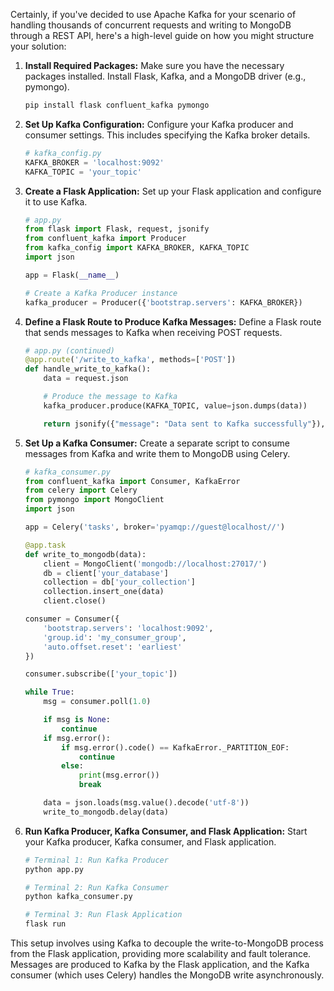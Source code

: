 Certainly, if you've decided to use Apache Kafka for your scenario of handling thousands of concurrent requests and writing to MongoDB through a REST API, here's a high-level guide on how you might structure your solution:

1. **Install Required Packages:**
   Make sure you have the necessary packages installed. Install Flask, Kafka, and a MongoDB driver (e.g., pymongo).

   ```bash
   pip install flask confluent_kafka pymongo
   ```

2. **Set Up Kafka Configuration:**
   Configure your Kafka producer and consumer settings. This includes specifying the Kafka broker details.

   ```python
   # kafka_config.py
   KAFKA_BROKER = 'localhost:9092'
   KAFKA_TOPIC = 'your_topic'
   ```

3. **Create a Flask Application:**
   Set up your Flask application and configure it to use Kafka.

   ```python
   # app.py
   from flask import Flask, request, jsonify
   from confluent_kafka import Producer
   from kafka_config import KAFKA_BROKER, KAFKA_TOPIC
   import json

   app = Flask(__name__)

   # Create a Kafka Producer instance
   kafka_producer = Producer({'bootstrap.servers': KAFKA_BROKER})
   ```

4. **Define a Flask Route to Produce Kafka Messages:**
   Define a Flask route that sends messages to Kafka when receiving POST requests.

   ```python
   # app.py (continued)
   @app.route('/write_to_kafka', methods=['POST'])
   def handle_write_to_kafka():
       data = request.json

       # Produce the message to Kafka
       kafka_producer.produce(KAFKA_TOPIC, value=json.dumps(data))

       return jsonify({"message": "Data sent to Kafka successfully"}), 202
   ```

5. **Set Up a Kafka Consumer:**
   Create a separate script to consume messages from Kafka and write them to MongoDB using Celery.

   ```python
   # kafka_consumer.py
   from confluent_kafka import Consumer, KafkaError
   from celery import Celery
   from pymongo import MongoClient
   import json

   app = Celery('tasks', broker='pyamqp://guest@localhost//')

   @app.task
   def write_to_mongodb(data):
       client = MongoClient('mongodb://localhost:27017/')
       db = client['your_database']
       collection = db['your_collection']
       collection.insert_one(data)
       client.close()

   consumer = Consumer({
       'bootstrap.servers': 'localhost:9092',
       'group.id': 'my_consumer_group',
       'auto.offset.reset': 'earliest'
   })

   consumer.subscribe(['your_topic'])

   while True:
       msg = consumer.poll(1.0)

       if msg is None:
           continue
       if msg.error():
           if msg.error().code() == KafkaError._PARTITION_EOF:
               continue
           else:
               print(msg.error())
               break

       data = json.loads(msg.value().decode('utf-8'))
       write_to_mongodb.delay(data)
   ```

6. **Run Kafka Producer, Kafka Consumer, and Flask Application:**
   Start your Kafka producer, Kafka consumer, and Flask application.

   ```bash
   # Terminal 1: Run Kafka Producer
   python app.py

   # Terminal 2: Run Kafka Consumer
   python kafka_consumer.py

   # Terminal 3: Run Flask Application
   flask run
   ```

This setup involves using Kafka to decouple the write-to-MongoDB process from the Flask application, providing more scalability and fault tolerance. Messages are produced to Kafka by the Flask application, and the Kafka consumer (which uses Celery) handles the MongoDB write asynchronously.
